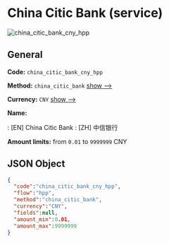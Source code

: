 
# China Citic Bank (service) 
![china_citic_bank_cny_hpp](https://static.openfintech.io/payment_methods/china_citic_bank_cny_hpp/logo.svg?w=400&c=v0.59.26#w200)  

## General 
 
**Code:** `china_citic_bank_cny_hpp` 
 
**Method:** `china_citic_bank` 
 [show -->](/payment-methods/china_citic_bank/) 
 
**Currency:** `CNY` [show -->](/currencies/CNY/) 
 
**Name:** 
 
:	[EN] China Citic Bank 
:	[ZH] 中信银行 
 
**Amount limits:** from `0.01` to `9999999` CNY 

## JSON Object 

```json
{
  "code":"china_citic_bank_cny_hpp",
  "flow":"hpp",
  "method":"china_citic_bank",
  "currency":"CNY",
  "fields":null,
  "amount_min":0.01,
  "amount_max":9999999
}
```  

